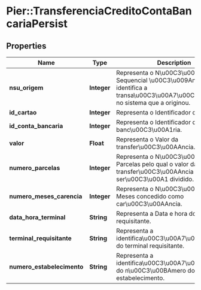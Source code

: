# Pier::TransferenciaCreditoContaBancariaPersist

## Properties
Name | Type | Description | Notes
------------ | ------------- | ------------- | -------------
**nsu_origem** | **Integer** | Representa o N\u00C3\u00BAmero Sequencial \u00C3\u009Anico que identifica a transa\u00C3\u00A7\u00C3\u00A3o no sistema que a originou. | 
**id_cartao** | **Integer** | Representa o Identificador do Cartao. | 
**id_conta_bancaria** | **Integer** | Representa o Identificador da conta banc\u00C3\u00A1ria. | 
**valor** | **Float** | Representa o Valor da transfer\u00C3\u00AAncia. | 
**numero_parcelas** | **Integer** | Representa o N\u00C3\u00BAmero de Parcelas pelo qual o valor da transfer\u00C3\u00AAncia ser\u00C3\u00A1 dividido. | 
**numero_meses_carencia** | **Integer** | Representa o N\u00C3\u00BAmero de Meses concedido como car\u00C3\u00AAncia. | 
**data_hora_terminal** | **String** | Representa a Data e hora do terminal requisitante. | 
**terminal_requisitante** | **String** | Representa a identifica\u00C3\u00A7\u00C3\u00A3o do terminal requisitante. | 
**numero_estabelecimento** | **String** | Representa a identifica\u00C3\u00A7\u00C3\u00A3o do n\u00C3\u00BAmero do estabelecimento. | 


